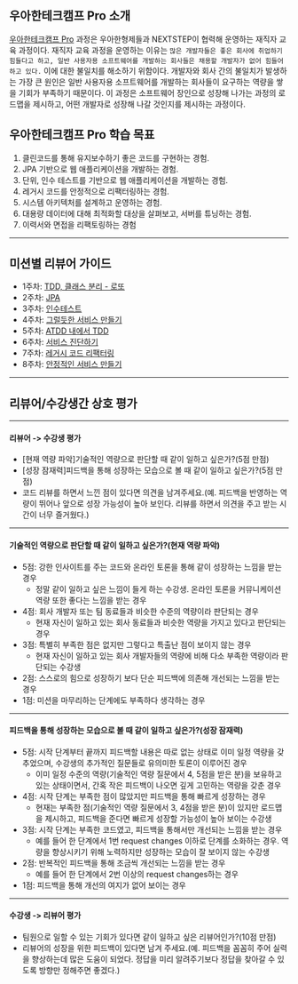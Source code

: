 ## 우아한테크캠프 Pro 소개
[우아한테크캠프 Pro](https://edu.nextstep.camp/c/lqsBs7x0) 과정은 우아한형제들과 NEXTSTEP이 협력해 운영하는 재직자 교육 과정이다. 
재직자 교육 과정을 운영하는 이유는 `많은 개발자들은 좋은 회사에 취업하기 힘들다고 하고, 일반 사용자용 소프트웨어를 개발하는 회사들은 채용할 개발자가 없어 힘들어하고 있다.` 이에 대한 불일치를 해소하기 위함이다. 개발자와 회사 간의 불일치가 발생하는 가장 큰 원인은 일반 사용자용 소프트웨어를 개발하는 회사들이 요구하는 역량을 쌓을 기회가 부족하기 때문이다. 이 과정은 소프트웨어 장인으로 성장해 나가는 과정의 로드맵을 제시하고, 어떤 개발자로 성장해 나갈 것인지를 제시하는 과정이다.

## 우아한테크캠프 Pro 학습 목표
1. 클린코드를 통해 유지보수하기 좋은 코드를 구현하는 경험.
2. JPA 기반으로 웹 애플리케이션을 개발하는 경험.
3. 단위, 인수 테스트를 기반으로 웹 애플리케이션을 개발하는 경험.
4. 레거시 코드를 안정적으로 리팩터링하는 경험.
5. 시스템 아키텍처를 설계하고 운영하는 경험.
6. 대용량 데이터에 대해 최적화할 대상을 살펴보고, 서버를 튜닝하는 경험.
7. 이력서와 면접을 리팩토링하는 경험

---
## 미션별 리뷰어 가이드
* 1주차: [TDD, 클래스 분리 - 로또](./lotto.md)
* 2주차: [JPA](./qna.md)
* 3주차: [인수테스트](./acceptance-test.md)
* 4주차: [그럴듯한 서비스 만들기](./subway-deploy.md)
* 5주차: [ATDD 내에서 TDD](./subway-path.md)
* 6주차: [서비스 진단하기](./monitoring.md)
* 7주차: [레거시 코드 리팩터링](./legacy-code-refactoring.md)
* 8주차: [안정적인 서비스 만들기](./performance-refactoring.md)

---
## 리뷰어/수강생간 상호 평가

---
#### 리뷰어 -> 수강생 평가
* [현재 역량 파악]기술적인 역량으로 판단할 때 같이 일하고 싶은가?(5점 만점)
* [성장 잠재력]피드백을 통해 성장하는 모습으로 볼 때 같이 일하고 싶은가?(5점 만점)
* 코드 리뷰를 하면서 느낀 점이 있다면 의견을 남겨주세요.(예. 피드백을 반영하는 역량이 뛰어나 앞으로 성장 가능성이 높아 보인다. 리뷰를 하면서 의견을 주고 받는 시간이 너무 즐거웠다.)

---
#### 기술적인 역량으로 판단할 때 같이 일하고 싶은가?(현재 역량 파악)
* 5점: 강한 인사이트를 주는 코드와 온라인 토론을 통해 같이 성장하는 느낌을 받는 경우
  * 정말 같이 일하고 싶은 느낌이 들게 하는 수강생. 온라인 토론을 커뮤니케이션 역량 또한 좋다는 느낌을 받는 경우
* 4점: 회사 개발자 또는 팀 동료들과 비슷한 수준의 역량이라 판단되는 경우
  * 현재 자신이 일하고 있는 회사 동료들과 비슷한 역량을 가지고 있다고 판단되는 경우
* 3점: 특별히 부족한 점은 없지만 그렇다고 특출난 점이 보이지 않는 경우
  * 현재 자신이 일하고 있는 회사 개발자들의 역량에 비해 다소 부족한 역량이라 판단되는 수강생
* 2점: 스스로의 힘으로 성장하기 보다 단순 피드백에 의존해 개선되는 느낌을 받는 경우
* 1점: 미션을 마무리하는 단계에도 부족하다 생각하는 경우

---
#### 피드백을 통해 성장하는 모습으로 볼 때 같이 일하고 싶은가?(성장 잠재력)
* 5점: 시작 단계부터 끝까지 피드백할 내용은 따로 없는 상태로 이미 일정 역량을 갖추었으며, 수강생의 추가적인 질문들로 유의미한 토론이 이루어진 경우
  * 이미 일정 수준의 역량(기술적인 역량 질문에서 4, 5점을 받은 분)을 보유하고 있는 상태이면서, 간혹 작은 피드백이 나오면 깊게 고민하는 역량을 갖춘 경우
* 4점: 시작 단계는 부족한 점이 많았지만 피드백을 통해 빠르게 성장하는 경우
  * 현재는 부족한 점(기술적인 역량 질문에서 3, 4점을 받은 분)이 있지만 로드맵을 제시하고, 피드백을 준다면 빠르게 성장할 가능성이 높아 보이는 수강생
* 3점: 시작 단계는 부족한 코드였고, 피드백을 통해서만 개선되는 느낌을 받는 경우
  * 예를 들어 한 단계에서 1번 request changes 이하로 단계를 소화하는 경우. 역량을 향상시키기 위해 노력하지만 성장하는 모습이 잘 보이지 않는 수강생
* 2점: 반복적인 피드백을 통해 조금씩 개선되는 느낌을 받는 경우
  * 예를 들어 한 단계에서 2번 이상의 request changes하는 경우
* 1점: 피드백을 통해 개선의 여지가 없어 보이는 경우

---
#### 수강생 -> 리뷰어 평가
* 팀원으로 일할 수 있는 기회가 있다면 같이 일하고 싶은 리뷰어인가?(10점 만점)
* 리뷰어의 성장을 위한 피드백이 있다면 남겨 주세요.(예. 피드백을 꼼꼼히 주어 실력을 향상하는데 많은 도움이 되었다. 정답을 미리 알려주기보다 정답을 찾아갈 수 있도록 방향만 정해주면 좋겠다.)
